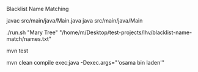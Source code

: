 Blacklist Name Matching

javac src/main/java/Main.java
java src/main/java/Main

./run.sh "Mary Tree" "/home/m/Desktop/test-projects/lhv/blacklist-name-match/names.txt"

mvn test

mvn clean compile exec:java -Dexec.args="'osama bin laden'"
